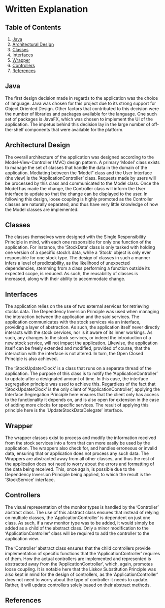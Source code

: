 # Written Explanation

## Table of Contents
1. [Java](#java)
1. [Architectural Design](#architectural-design)
1. [Classes](#classes)
1. [Interfaces](#interfaces)
1. [Wrapper](#wrapper)
1. [Controllers](#controllers)
1. [References](#references)

## Java
The first design decision made in regards to the application was the choice of language. Java was chosen for this project due to its strong support for Object Oriented Design. Other factors that contributed to this decision were the number of libraries and packages available for the language. One such set of packages is JavaFX, which was chosen to implement the UI of the application. The impetus behind this decision lay in the large number of off-the-shelf
components that were available for the platform.

## Architectural Design
The overall architecture of the application was designed according to the Model-View-Controller (MVC) design pattern. A primary ‘Model’ class exists to manage the set of classes that handle the data in the domain of the application. Mediating between the ‘Model” class and the User Interface (the view) is the ‘ApplicationController’ class. Requests made by users will be processed by this class and communicated to the Model class. Once the Model has made the change, the Controller class will inform the User interface to update so that the change can be displayed to the user. In following this design, loose coupling is highly promoted as the Controller classes are naturally separated, and thus have very little knowledge of how the Model classes are implemented.

## Classes
The classes themselves were designed with the Single Responsibility Principle in mind, with each one responsible for only one function of the application. For instance, the ‘StockData’ class is only tasked with holding one version of a specific stock’s data, while a ‘Stock’ object is only ever responsible for one stock type. The design of classes in such a manner infers a level of predictability, as the likelihood of unexpected dependencies, stemming from a class performing a function outside its expected scope, is reduced. As such, the reusability of classes is increased, along with their ability to accommodate change.

## Interfaces
The application relies on the use of two external services for retrieving stocks data. The Dependency Inversion Principle was used when managing the interaction between the application and the said services. The application communicates with the stock services via an interface, providing a layer of abstraction. As such, the application itself never directly interacts with the stock cervices, nor is it aware of its inner workings. As such, any changes to the stock services, or indeed the introduction of a new stock service, will not impact the application. Likewise, the application itself can be freely extended and modified, provided of course, that the interaction with the interface is not altered. In turn, the Open Closed Principle is also achieved.

The ‘StockUpdaterClock’ is a class that runs on a separate thread of the application. The purpose of this class is to notify the ‘ApplicationController’ to update after a designated amount of time. In this case, the interface segregation principle was used to achieve this. Regardless of the fact that ‘StockUpdaterClock’ is the only client of ‘ApplicationController’, applying the Interface Segregation Principle here ensures that the client only has access to the functionality it depends on, and is also open for extension in the case of adding more clocks for specific services. The result of applying this principle here is the ‘UpdateStockDataDelegate’ interface.

## Wrapper
The wrapper classes exist to process and modify the information received from the stock services into a form that can more easily be used by the application. The wrappers also check for, and handles erroneous or invalid data, ensuring that or application does not process any such data. The Wrappers are abstracted away from all other classes, and thus the rest of the application does not need to worry about the errors and formatting of the data being received. This, once again, is possible due to the Dependency Inversion Principle being applied, to which the result is the ‘StockService’ interface.

## Controllers
The visual representation of the monitor types is handled by the ‘Controller’ abstract class. The use of this abstract class ensures that instead of relying on multiple classes, the ‘ApplicationController’ is dependent on just one class. As such, if a new monitor type was to be added, it would simply be added as a child of the abstract class. Only a minor modification to the ‘ApplicationController’ class will be required to add the controller to the application view.

The ‘Controller’ abstract class ensures that the child controllers provide implementation of specific functions that the ‘ApplicationController’ requires of them. How the actual controllers are implemented and represented is abstracted away from the ‘ApplicationController’, which, again, promotes loose coupling. It is notable here that the Liskov Substitution Principle was also kept in mind for the design of controllers, as the ‘ApplicationController’ does not need to worry about the type of controller it needs to update. Rather, it will update controllers solely based on their abstract methods.

## References
